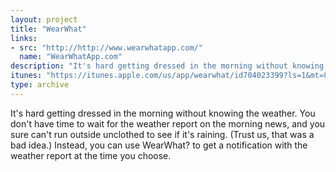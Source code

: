 ```yaml
---
layout: project
title: "WearWhat"
links:
- src: "http://http://www.wearwhatapp.com/"
  name: "WearWhatApp.com"
description: "It's hard getting dressed in the morning without knowing the weather."
itunes: "https://itunes.apple.com/us/app/wearwhat/id704023399?ls=1&mt=8"
type: archive
---
```


It's hard getting dressed in the morning without knowing the weather. You don't have time to wait for the weather report on the morning news, and you sure can't run outside unclothed to see if it's raining. (Trust us, that was a bad idea.) Instead, you can use WearWhat? to get a notification with the weather report at the time you choose.
